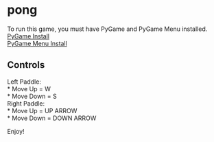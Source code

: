 # pong

To run this game, you must have PyGame and PyGame Menu installed.\
[PyGame Install](https://www.pygame.org/wiki/GettingStarted)\
[PyGame Menu Install](https://pypi.org/project/pygame-menu/)

## Controls
Left Paddle:\
    * Move Up = W\
    * Move Down = S\
Right Paddle:\
    * Move Up = UP ARROW\
    * Move Down = DOWN ARROW

Enjoy!